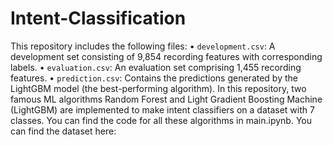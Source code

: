 # Intent-Classification
This repository includes the following files:
• `development.csv`: A development set consisting of 9,854 recording features with corresponding labels.
• `evaluation.csv`: An evaluation set comprising 1,455 recording features.
• `prediction.csv`: Contains the predictions generated by the LightGBM model (the best-performing algorithm).
In this repository, two famous ML algorithms Random Forest and Light Gradient Boosting Machine (LightGBM) are implemented to make intent classifiers on a dataset with 7 classes. You can find the code for all these algorithms in main.ipynb. You can find the dataset here: 

